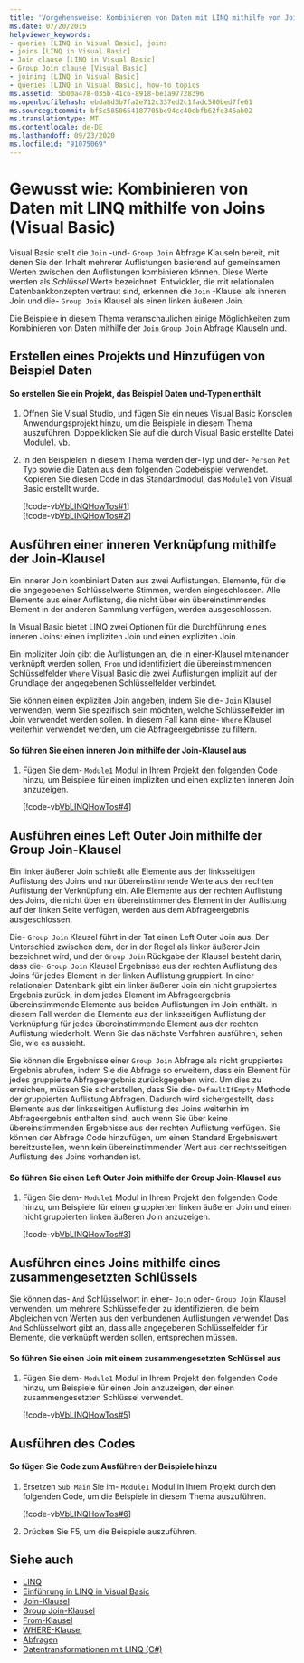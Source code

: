 ```yaml
---
title: 'Vorgehensweise: Kombinieren von Daten mit LINQ mithilfe von Joins'
ms.date: 07/20/2015
helpviewer_keywords:
- queries [LINQ in Visual Basic], joins
- joins [LINQ in Visual Basic]
- Join clause [LINQ in Visual Basic]
- Group Join clause [Visual Basic]
- joining [LINQ in Visual Basic]
- queries [LINQ in Visual Basic], how-to topics
ms.assetid: 5b00a478-035b-41c6-8918-be1a97728396
ms.openlocfilehash: ebda8d3b7fa2e712c337ed2c1fadc580bed7fe61
ms.sourcegitcommit: bf5c5850654187705bc94cc40ebfb62fe346ab02
ms.translationtype: MT
ms.contentlocale: de-DE
ms.lasthandoff: 09/23/2020
ms.locfileid: "91075069"
---
```

# <a name="how-to-combine-data-with-linq-by-using-joins-visual-basic"></a>Gewusst wie: Kombinieren von Daten mit LINQ mithilfe von Joins (Visual Basic)

Visual Basic stellt die `Join` -und- `Group Join` Abfrage Klauseln bereit, mit denen Sie den Inhalt mehrerer Auflistungen basierend auf gemeinsamen Werten zwischen den Auflistungen kombinieren können. Diese Werte werden als *Schlüssel* Werte bezeichnet. Entwickler, die mit relationalen Datenbankkonzepten vertraut sind, erkennen die `Join` -Klausel als inneren Join und die- `Group Join` Klausel als einen linken äußeren Join.  
  
 Die Beispiele in diesem Thema veranschaulichen einige Möglichkeiten zum Kombinieren von Daten mithilfe der `Join` `Group Join` Abfrage Klauseln und.  
  
## <a name="create-a-project-and-add-sample-data"></a>Erstellen eines Projekts und Hinzufügen von Beispiel Daten  
  
#### <a name="to-create-a-project-that-contains-sample-data-and-types"></a>So erstellen Sie ein Projekt, das Beispiel Daten und-Typen enthält  
  
1. Öffnen Sie Visual Studio, und fügen Sie ein neues Visual Basic Konsolen Anwendungsprojekt hinzu, um die Beispiele in diesem Thema auszuführen. Doppelklicken Sie auf die durch Visual Basic erstellte Datei Module1. vb.  
  
2. In den Beispielen in diesem Thema werden der-Typ und der- `Person` `Pet` Typ sowie die Daten aus dem folgenden Codebeispiel verwendet. Kopieren Sie diesen Code in das Standardmodul, das `Module1` von Visual Basic erstellt wurde.  
  
     [!code-vb[VbLINQHowTos#1](~/samples/snippets/visualbasic/VS_Snippets_VBCSharp/VbLINQHowTos/VB/Module1.vb#1)]  
    [!code-vb[VbLINQHowTos#2](~/samples/snippets/visualbasic/VS_Snippets_VBCSharp/VbLINQHowTos/VB/Module1.vb#2)]  
  
## <a name="perform-an-inner-join-by-using-the-join-clause"></a>Ausführen einer inneren Verknüpfung mithilfe der Join-Klausel  

 Ein innerer Join kombiniert Daten aus zwei Auflistungen. Elemente, für die die angegebenen Schlüsselwerte Stimmen, werden eingeschlossen. Alle Elemente aus einer Auflistung, die nicht über ein übereinstimmendes Element in der anderen Sammlung verfügen, werden ausgeschlossen.  
  
 In Visual Basic bietet LINQ zwei Optionen für die Durchführung eines inneren Joins: einen impliziten Join und einen expliziten Join.  
  
 Ein impliziter Join gibt die Auflistungen an, die in einer-Klausel miteinander verknüpft werden sollen, `From` und identifiziert die übereinstimmenden Schlüsselfelder `Where` Visual Basic die zwei Auflistungen implizit auf der Grundlage der angegebenen Schlüsselfelder verbindet.  
  
 Sie können einen expliziten Join angeben, indem Sie die- `Join` Klausel verwenden, wenn Sie spezifisch sein möchten, welche Schlüsselfelder im Join verwendet werden sollen. In diesem Fall kann eine- `Where` Klausel weiterhin verwendet werden, um die Abfrageergebnisse zu filtern.  
  
#### <a name="to-perform-an-inner-join-by-using-the-join-clause"></a>So führen Sie einen inneren Join mithilfe der Join-Klausel aus  
  
1. Fügen Sie dem- `Module1` Modul in Ihrem Projekt den folgenden Code hinzu, um Beispiele für einen impliziten und einen expliziten inneren Join anzuzeigen.  
  
     [!code-vb[VbLINQHowTos#4](~/samples/snippets/visualbasic/VS_Snippets_VBCSharp/VbLINQHowTos/VB/Module1.vb#4)]  
  
## <a name="perform-a-left-outer-join-by-using-the-group-join-clause"></a>Ausführen eines Left Outer Join mithilfe der Group Join-Klausel  

 Ein linker äußerer Join schließt alle Elemente aus der linksseitigen Auflistung des Joins und nur übereinstimmende Werte aus der rechten Auflistung der Verknüpfung ein. Alle Elemente aus der rechten Auflistung des Joins, die nicht über ein übereinstimmendes Element in der Auflistung auf der linken Seite verfügen, werden aus dem Abfrageergebnis ausgeschlossen.  
  
 Die- `Group Join` Klausel führt in der Tat einen Left Outer Join aus. Der Unterschied zwischen dem, der in der Regel als linker äußerer Join bezeichnet wird, und der `Group Join` Rückgabe der Klausel besteht darin, dass die- `Group Join` Klausel Ergebnisse aus der rechten Auflistung des Joins für jedes Element in der linken Auflistung gruppiert. In einer relationalen Datenbank gibt ein linker äußerer Join ein nicht gruppiertes Ergebnis zurück, in dem jedes Element im Abfrageergebnis übereinstimmende Elemente aus beiden Auflistungen im Join enthält. In diesem Fall werden die Elemente aus der linksseitigen Auflistung der Verknüpfung für jedes übereinstimmende Element aus der rechten Auflistung wiederholt. Wenn Sie das nächste Verfahren ausführen, sehen Sie, wie es aussieht.  
  
 Sie können die Ergebnisse einer `Group Join` Abfrage als nicht gruppiertes Ergebnis abrufen, indem Sie die Abfrage so erweitern, dass ein Element für jedes gruppierte Abfrageergebnis zurückgegeben wird. Um dies zu erreichen, müssen Sie sicherstellen, dass Sie die- `DefaultIfEmpty` Methode der gruppierten Auflistung Abfragen. Dadurch wird sichergestellt, dass Elemente aus der linksseitigen Auflistung des Joins weiterhin im Abfrageergebnis enthalten sind, auch wenn Sie über keine übereinstimmenden Ergebnisse aus der rechten Auflistung verfügen. Sie können der Abfrage Code hinzufügen, um einen Standard Ergebniswert bereitzustellen, wenn kein übereinstimmender Wert aus der rechtsseitigen Auflistung des Joins vorhanden ist.  
  
#### <a name="to-perform-a-left-outer-join-by-using-the-group-join-clause"></a>So führen Sie einen Left Outer Join mithilfe der Group Join-Klausel aus  
  
1. Fügen Sie dem- `Module1` Modul in Ihrem Projekt den folgenden Code hinzu, um Beispiele für einen gruppierten linken äußeren Join und einen nicht gruppierten linken äußeren Join anzuzeigen.  
  
     [!code-vb[VbLINQHowTos#3](~/samples/snippets/visualbasic/VS_Snippets_VBCSharp/VbLINQHowTos/VB/Module1.vb#3)]  
  
## <a name="perform-a-join-by-using-a-composite-key"></a>Ausführen eines Joins mithilfe eines zusammengesetzten Schlüssels  

 Sie können das- `And` Schlüsselwort in einer- `Join` oder- `Group Join` Klausel verwenden, um mehrere Schlüsselfelder zu identifizieren, die beim Abgleichen von Werten aus den verbundenen Auflistungen verwendet Das `And` Schlüsselwort gibt an, dass alle angegebenen Schlüsselfelder für Elemente, die verknüpft werden sollen, entsprechen müssen.  
  
#### <a name="to-perform-a-join-by-using-a-composite-key"></a>So führen Sie einen Join mit einem zusammengesetzten Schlüssel aus  
  
1. Fügen Sie dem- `Module1` Modul in Ihrem Projekt den folgenden Code hinzu, um Beispiele für einen Join anzuzeigen, der einen zusammengesetzten Schlüssel verwendet.  
  
     [!code-vb[VbLINQHowTos#5](~/samples/snippets/visualbasic/VS_Snippets_VBCSharp/VbLINQHowTos/VB/Module1.vb#5)]  
  
## <a name="run-the-code"></a>Ausführen des Codes  
  
#### <a name="to-add-code-to-run-the-examples"></a>So fügen Sie Code zum Ausführen der Beispiele hinzu  
  
1. Ersetzen `Sub Main` Sie im- `Module1` Modul in Ihrem Projekt durch den folgenden Code, um die Beispiele in diesem Thema auszuführen.  
  
     [!code-vb[VbLINQHowTos#6](~/samples/snippets/visualbasic/VS_Snippets_VBCSharp/VbLINQHowTos/VB/Module1.vb#6)]  
  
2. Drücken Sie F5, um die Beispiele auszuführen.  
  
## <a name="see-also"></a>Siehe auch

- [LINQ](index.md)
- [Einführung in LINQ in Visual Basic](introduction-to-linq.md)
- [Join-Klausel](../../../language-reference/queries/join-clause.md)
- [Group Join-Klausel](../../../language-reference/queries/group-join-clause.md)
- [From-Klausel](../../../language-reference/queries/from-clause.md)
- [WHERE-Klausel](../../../language-reference/queries/where-clause.md)
- [Abfragen](../../../language-reference/queries/index.md)
- [Datentransformationen mit LINQ (C#)](../../../../csharp/programming-guide/concepts/linq/data-transformations-with-linq.md)
